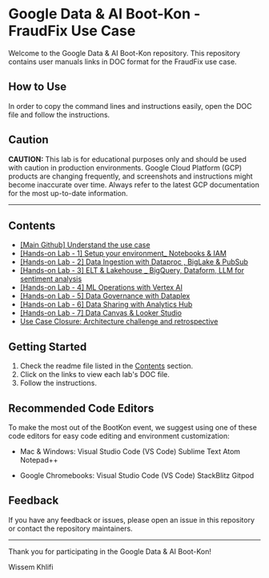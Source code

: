 # Google Data & AI Boot-Kon - FraudFix Use Case

Welcome to the Google Data & AI Boot-Kon repository. This repository contains user manuals links in DOC format for the FraudFix use case.

## How to Use

In order to copy the command lines and instructions easily, open the DOC file and follow the instructions. 

## Caution

**CAUTION:**
This lab is for educational purposes only and should be used with caution in production environments. 
Google Cloud Platform (GCP) products are changing frequently, and screenshots and instructions might become inaccurate over time. 
Always refer to the latest GCP documentation for the most up-to-date information.

---

## Contents

- [[Main Github] Understand the use case](https://docs.google.com/document/d/14WnH6ZwEj5h0X8g4NcVYdsRK0qAYQfe9cIBI_VzJhD0/edit?usp=sharing)
- [[Hands-on Lab - 1] Setup your environment_ Notebooks & IAM](https://docs.google.com/document/d/14lqj4-Vx6iyjibGqK-UFhk5-AL0rED2O_nNxTKx532A/edit?usp=sharing)  
- [[Hands-on Lab - 2] Data Ingestion with Dataproc , BigLake & PubSub](https://docs.google.com/document/d/14puI1u9FWHdcZII-zZS-XzpHm2Wzk1fyoy9BqJkT7Pk/edit?usp=sharing)   
- [[Hands-on Lab - 3] ELT & Lakehouse _ BigQuery, Dataform, LLM for sentiment analysis](https://docs.google.com/document/d/15GTiDgzS54X_hUtz8FZqmLP9eLSF60dea4yLwDaT8R0/edit?usp=sharing)  
- [[Hands-on Lab - 4] ML Operations with Vertex AI](https://docs.google.com/document/d/15vV4iAypm2icoIHhy1Vzt-x4oiDJXQ4VPz2SSP5Vy0k/edit?usp=sharing)  
- [[Hands-on Lab - 5] Data Governance with Dataplex](https://docs.google.com/document/d/16AEld1CC-6WndLw12H7wTmZ0EDDtZRWieHPR4z8GJp8/edit?usp=sharing)  
- [[Hands-on Lab - 6] Data Sharing with Analytics Hub](https://docs.google.com/document/d/16aiNkDEt7VQl2o5ExTYOHgLF0Yc3yfWJVaxrxmuzz4E/edit?usp=sharing)  
- [[Hands-on Lab - 7] Data Canvas & Looker Studio](https://docs.google.com/document/d/18GK-vimnrmvA3YZql-cReD0L6SMW02TYal85OPfd7F0/edit?usp=sharing)  
- [Use Case Closure: Architecture challenge and retrospective](https://docs.google.com/document/d/193wGJaQZkvPu3IFt7Z8aoKZ7OlQMS99ciQXKanrFxvA/edit?usp=sharing) 

## Getting Started

1. Check the readme file listed in the [Contents](#contents) section.
2. Click on the links to view each lab's DOC file.
3. Follow the instructions.

## Recommended Code Editors

To make the most out of the BootKon event, we suggest using one of these code editors for easy code editing and environment customization:

- Mac & Windows:
Visual Studio Code (VS Code)
Sublime Text
Atom
Notepad++

- Google Chromebooks:
Visual Studio Code (VS Code)
StackBlitz
Gitpod

## Feedback

If you have any feedback or issues, please open an issue in this repository or contact the repository maintainers.

---

Thank you for participating in the Google Data & AI Boot-Kon!

Wissem Khlifi
